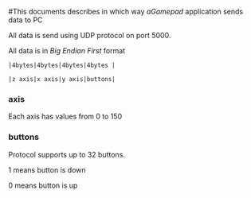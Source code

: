 #This documents describes in which way _aGamepad_ application sends data to PC

All data is send using UDP protocol on port 5000.

All data is in _Big Endian First_ format

`|4bytes|4bytes|4bytes|4bytes |`

`|z axis|x axis|y axis|buttons|`

### axis ###
Each axis has values from 0 to 150
### buttons ###
Protocol supports up to 32 buttons.

1 means button is down

0 means button is up